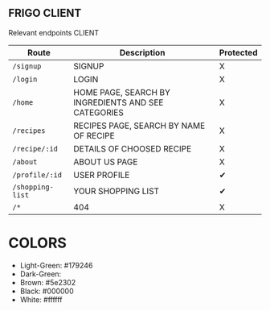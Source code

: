 ## FRIGO CLIENT

Relevant endpoints CLIENT

| Route            | Description                                         | Protected |
| ---------------- | --------------------------------------------------- | --------- |
| `/signup`        | SIGNUP                                              | X         |
| `/login`         | LOGIN                                               | X         |
| `/home`          | HOME PAGE, SEARCH BY INGREDIENTS AND SEE CATEGORIES | X         |
| `/recipes`       | RECIPES PAGE, SEARCH BY NAME OF RECIPE              | X         |
| `/recipe/:id`    | DETAILS OF CHOOSED RECIPE                           | X         |
| `/about`         | ABOUT US PAGE                                       | X         |
| `/profile/:id`   | USER PROFILE                                        | ✔         |
| `/shopping-list` | YOUR SHOPPING LIST                                  | ✔         |
| `/*`             | 404                                                 | X         |

# COLORS

- Light-Green: #179246
- Dark-Green:
- Brown: #5e2302
- Black: #000000
- White: #ffffff
